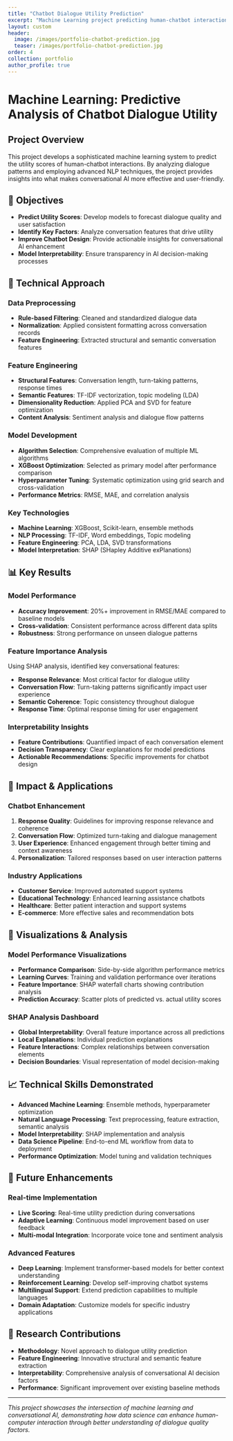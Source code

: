 ```yaml
---
title: "Chatbot Dialogue Utility Prediction"
excerpt: "Machine Learning project predicting human-chatbot interaction utility using advanced NLP techniques and XGBoost modeling."
layout: custom
header:
  image: /images/portfolio-chatbot-prediction.jpg
  teaser: /images/portfolio-chatbot-prediction.jpg
order: 4
collection: portfolio
author_profile: true
---
```


# Machine Learning: Predictive Analysis of Chatbot Dialogue Utility

## Project Overview

This project develops a sophisticated machine learning system to predict the utility scores of human-chatbot interactions. By analyzing dialogue patterns and employing advanced NLP techniques, the project provides insights into what makes conversational AI more effective and user-friendly.

## 🎯 Objectives

- **Predict Utility Scores**: Develop models to forecast dialogue quality and user satisfaction
- **Identify Key Factors**: Analyze conversation features that drive utility
- **Improve Chatbot Design**: Provide actionable insights for conversational AI enhancement
- **Model Interpretability**: Ensure transparency in AI decision-making processes

## 🔧 Technical Approach

### Data Preprocessing
- **Rule-based Filtering**: Cleaned and standardized dialogue data
- **Normalization**: Applied consistent formatting across conversation records
- **Feature Engineering**: Extracted structural and semantic conversation features

### Feature Engineering
- **Structural Features**: Conversation length, turn-taking patterns, response times
- **Semantic Features**: TF-IDF vectorization, topic modeling (LDA)
- **Dimensionality Reduction**: Applied PCA and SVD for feature optimization
- **Content Analysis**: Sentiment analysis and dialogue flow patterns

### Model Development
- **Algorithm Selection**: Comprehensive evaluation of multiple ML algorithms
- **XGBoost Optimization**: Selected as primary model after performance comparison
- **Hyperparameter Tuning**: Systematic optimization using grid search and cross-validation
- **Performance Metrics**: RMSE, MAE, and correlation analysis

### Key Technologies
- **Machine Learning**: XGBoost, Scikit-learn, ensemble methods
- **NLP Processing**: TF-IDF, Word embeddings, Topic modeling
- **Feature Engineering**: PCA, LDA, SVD transformations
- **Model Interpretation**: SHAP (SHapley Additive exPlanations)

## 📊 Key Results

### Model Performance
- **Accuracy Improvement**: 20%+ improvement in RMSE/MAE compared to baseline models
- **Cross-validation**: Consistent performance across different data splits
- **Robustness**: Strong performance on unseen dialogue patterns

### Feature Importance Analysis
Using SHAP analysis, identified key conversational features:
- **Response Relevance**: Most critical factor for dialogue utility
- **Conversation Flow**: Turn-taking patterns significantly impact user experience
- **Semantic Coherence**: Topic consistency throughout dialogue
- **Response Time**: Optimal response timing for user engagement

### Interpretability Insights
- **Feature Contributions**: Quantified impact of each conversation element
- **Decision Transparency**: Clear explanations for model predictions
- **Actionable Recommendations**: Specific improvements for chatbot design

## 🚀 Impact & Applications

### Chatbot Enhancement
1. **Response Quality**: Guidelines for improving response relevance and coherence
2. **Conversation Flow**: Optimized turn-taking and dialogue management
3. **User Experience**: Enhanced engagement through better timing and context awareness
4. **Personalization**: Tailored responses based on user interaction patterns

### Industry Applications
- **Customer Service**: Improved automated support systems
- **Educational Technology**: Enhanced learning assistance chatbots
- **Healthcare**: Better patient interaction and support systems
- **E-commerce**: More effective sales and recommendation bots

## 🎨 Visualizations & Analysis

### Model Performance Visualizations
- **Performance Comparison**: Side-by-side algorithm performance metrics
- **Learning Curves**: Training and validation performance over iterations
- **Feature Importance**: SHAP waterfall charts showing contribution analysis
- **Prediction Accuracy**: Scatter plots of predicted vs. actual utility scores

### SHAP Analysis Dashboard
- **Global Interpretability**: Overall feature importance across all predictions
- **Local Explanations**: Individual prediction explanations
- **Feature Interactions**: Complex relationships between conversation elements
- **Decision Boundaries**: Visual representation of model decision-making

## 📈 Technical Skills Demonstrated

- **Advanced Machine Learning**: Ensemble methods, hyperparameter optimization
- **Natural Language Processing**: Text preprocessing, feature extraction, semantic analysis
- **Model Interpretability**: SHAP implementation and analysis
- **Data Science Pipeline**: End-to-end ML workflow from data to deployment
- **Performance Optimization**: Model tuning and validation techniques

## 🔮 Future Enhancements

### Real-time Implementation
- **Live Scoring**: Real-time utility prediction during conversations
- **Adaptive Learning**: Continuous model improvement based on user feedback
- **Multi-modal Integration**: Incorporate voice tone and sentiment analysis

### Advanced Features
- **Deep Learning**: Implement transformer-based models for better context understanding
- **Reinforcement Learning**: Develop self-improving chatbot systems
- **Multilingual Support**: Extend prediction capabilities to multiple languages
- **Domain Adaptation**: Customize models for specific industry applications

## 🔬 Research Contributions

- **Methodology**: Novel approach to dialogue utility prediction
- **Feature Engineering**: Innovative structural and semantic feature extraction
- **Interpretability**: Comprehensive analysis of conversational AI decision factors
- **Performance**: Significant improvement over existing baseline methods

---

*This project showcases the intersection of machine learning and conversational AI, demonstrating how data science can enhance human-computer interaction through better understanding of dialogue quality factors.* 